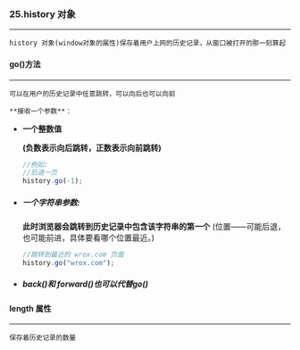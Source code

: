 ### 25.history 对象

***

 	history 对象(window对象的属性)保存着用户上网的历史记录，从窗口被打开的那一刻算起





#### go()方法

***

 	可以在用户的历史记录中任意跳转，可以向后也可以向前

 	**接收一个参数**：

- **一个整数值**

   **(负数表示向后跳转，正数表示向前跳转)** 

  ```javascript
  //例如:
  //后退一页 
  history.go(-1); 
  ```

- ##### 一个字符串参数:

  **此时浏览器会跳转到历史记录中包含该字符串的第一个** (位置——可能后退，也可能前进，具体要看哪个位置最近。)

  ```javascript
  //跳转到最近的 wrox.com 页面 
  history.go("wrox.com");
  ```

- ##### back()和 forward()也可以代替go()



#### length 属性

***

 	保存着历史记录的数量

